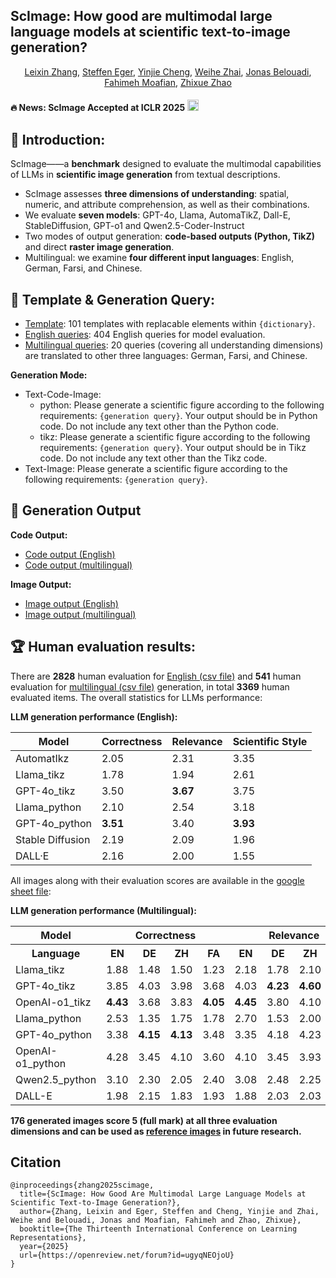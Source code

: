 
## ScImage: How good are multimodal large language models at scientific text-to-image generation?



<div align="center",style="font-family: charter;">
    <a href="https://scholar.google.com/citations?user=dTRy2gUAAAAJ&hl=en" target="_blank">Leixin Zhang</a>,
    <a href="https://scholar.google.com/citations?user=TnuqAW0AAAAJ&hl=en" target="_blank">Steffen Eger</a>,
    <a href="https://openreview.net/profile?id=~Yinjie_Cheng1" target="_blank">Yinjie Cheng</a>,
    <a href="https://scholar.google.com/citations?user=0BU245kAAAAJ&hl=en" target="_blank">Weihe Zhai</a>,
    <a href="https://scholar.google.com/citations?user=ut5IWKwAAAAJ&hl=en" target="_blank">Jonas Belouadi</a>,
    <a href="https://scholar.google.com/citations?user=UxfiZA0AAAAJ&hl=en" target="_blank">Fahimeh Moafian</a>,
    <a href="https://scholar.google.com/citations?user=bwiMxxsAAAAJ&hl=en" target="_blank">Zhixue Zhao</a>
</div>


#### 🔥 News: **ScImage Accepted at ICLR 2025** <a href="https://huggingface.co/datasets/casszhao/ScImage" target="_blank"> <img alt="Benchmark: ScImage" src="https://img.shields.io/badge/%F0%9F%A4%97%20_Benchmark-ScImage-ffc107?color=ffc107&logoColor=white" height="18"/> </a>


    
## 🚀 Introduction: 
ScImage——a **benchmark** designed to evaluate the multimodal capabilities of LLMs in **scientific image generation** from textual descriptions. 
- ScImage assesses **three dimensions of understanding**: spatial, numeric, and attribute comprehension, as well as their combinations.
- We evaluate **seven models**: GPT-4o, Llama, AutomaTikZ, Dall-E, StableDiffusion, GPT-o1 and Qwen2.5-Coder-Instruct
- Two modes of output generation: **code-based outputs (Python, TikZ)** and direct **raster image generation**.
- Multilingual: we examine **four different input languages**: English, German, Farsi, and Chinese.

## 📝 Template & Generation Query:
- [Template](template.csv): 101 templates with replacable elements within `{dictionary}`.
- [English queries](prompt.csv): 404 English queries for model evaluation.
- [Multilingual queries](multilingual_prompt.csv): 20 queries (covering all understanding dimensions) are translated to other three languages: German, Farsi, and Chinese.

    
**Generation Mode:**

- Text-Code-Image:
    - python: Please generate a scientific figure according to the following requirements: `{generation query}`. Your output should be in Python code. Do not include any text other than the Python code.
    - tikz: Please generate a scientific figure according to the following requirements: `{generation query}`. Your output should be in Tikz code. Do not include any text other than the Tikz code.
- Text-Image: Please generate a scientific figure according to the following requirements: `{generation query}`.
  
## 🧩 Generation Output

**Code Output:**
- [Code output (English)](https://drive.google.com/drive/folders/17QPqBBCGMW1gL4t63T_3h-G02NrgsyQS?usp=sharing)
- [Code output (multilingual)](https://drive.google.com/drive/folders/1vYaRGRd6XvcT2pjZYQ2w76-b57arPGVZ?usp=sharing)

**Image Output:**
- [Image output (English)](https://drive.google.com/drive/folders/1Ruj0XihQylbpORBDLWrRAC8OIb0zLORY?usp=sharing)
- [Image output (multilingual)](https://drive.google.com/drive/folders/1Ke2oL2nmXwpSSwZfh_yifyAof_XYlIGo?usp=sharing)


## 🏆 Human evaluation results: 

There are **2828** human evaluation for [English (csv file)](Human_Evaluation_Scores/English_evaluation_score.csv) and **541** human evaluation for [multilingual (csv file)](Human_Evaluation_Scores/multilingual_evaluation_score.csv) generation, in total **3369** human evaluated items. The overall statistics for LLMs performance:

**LLM generation performance (English):**

| Model             | Correctness | Relevance | Scientific Style |
|------------------|-------------|-----------|------------------|
| AutomatIkz        | 2.05        | 2.31      | 3.35             |
| Llama_tikz        | 1.78        | 1.94      | 2.61             |
| GPT-4o_tikz       | 3.50        | **3.67**  | 3.75             |
| Llama_python      | 2.10        | 2.54      | 3.18             |
| GPT-4o_python     | **3.51**    | 3.40      | **3.93**         |
| Stable Diffusion  | 2.19        | 2.09      | 1.96             |
| DALL·E            | 2.16        | 2.00      | 1.55             |

All images along with their evaluation scores are available in the [google sheet file](https://docs.google.com/spreadsheets/d/1e-5_BbLZQ6h4RrJXwYYoh-70_XJuiaK8/edit?usp=sharing&ouid=102282799414163318354&rtpof=true&sd=true): 

 **LLM generation performance (Multilingual):**



<table>
  <tr>
    <th rowspan="1">Model</th>
    <th colspan="4">Correctness</th>
    <th colspan="4">Relevance</th>
    <th colspan="4">Scientific Style</th>
  </tr>
  <tr>
    <th>Language</th>
    <th>EN</th><th>DE</th><th>ZH</th><th>FA</th>
    <th>EN</th><th>DE</th><th>ZH</th><th>FA</th>
    <th>EN</th><th>DE</th><th>ZH</th><th>FA</th>
  </tr>
  </tr>
  <tr><td>Llama_tikz</td><td>1.88</td><td>1.48</td><td>1.50</td><td>1.23</td><td>2.18</td><td>1.78</td><td>2.10</td><td>1.68</td><td>2.78</td><td>2.23</td><td>2.80</td><td>2.90</td></tr>
  <tr><td>GPT-4o_tikz</td><td>3.85</td><td>4.03</td><td>3.98</td><td>3.68</td><td>4.03</td><td><b>4.23</b></td><td><b>4.60</b></td><td>3.98</td><td>4.10</td><td>4.43</td><td>4.40</td><td>3.98</td></tr>
  <tr><td>OpenAI-o1_tikz</td><td><b>4.43</b></td><td>3.68</td><td>3.83</td><td><b>4.05</b></td><td><b>4.45</b></td><td>3.80</td><td>4.10</td><td><b>4.18</b></td><td>4.40</td><td>3.88</td><td>4.03</td><td><b>4.05</b></td></tr>
  <tr><td>Llama_python</td><td>2.53</td><td>1.35</td><td>1.75</td><td>1.78</td><td>2.70</td><td>1.53</td><td>2.00</td><td>1.90</td><td>3.20</td><td>2.50</td><td>3.10</td><td>3.30</td></tr>
  <tr><td>GPT-4o_python</td><td>3.38</td><td><b>4.15</b></td><td><b>4.13</b></td><td>3.48</td><td>3.35</td><td>4.18</td><td>4.23</td><td>3.35</td><td>3.88</td><td><b>4.50</b></td><td><b>4.83</b></td><td>3.85</td></tr>
  <tr><td>OpenAI-o1_python</td><td>4.28</td><td>3.45</td><td>4.10</td><td>3.60</td><td>4.10</td><td>3.45</td><td>3.93</td><td>3.60</td><td><b>4.50</b></td><td>4.08</td><td>4.30</td><td><b>4.05</b></td></tr>
  <tr><td>Qwen2.5_python</td><td>3.10</td><td>2.30</td><td>2.05</td><td>2.40</td><td>3.08</td><td>2.48</td><td>2.25</td><td>2.53</td><td>3.70</td><td>3.43</td><td>3.28</td><td>3.68</td></tr>
  <tr><td>DALL-E</td><td>1.98</td><td>2.15</td><td>1.83</td><td>1.93</td><td>1.88</td><td>2.03</td><td>2.03</td><td>2.00</td><td>1.40</td><td>1.58</td><td>1.53</td><td>1.50</td></tr>
</table>

**176 generated images score 5 (full mark) at all three evaluation dimensions and can be used as [reference images](correct_image_reference.xlsx) in future research.**



## Citation 
```
@inproceedings{zhang2025scimage,
  title={ScImage: How Good Are Multimodal Large Language Models at Scientific Text-to-Image Generation?},
  author={Zhang, Leixin and Eger, Steffen and Cheng, Yinjie and Zhai, Weihe and Belouadi, Jonas and Moafian, Fahimeh and Zhao, Zhixue},
  booktitle={The Thirteenth International Conference on Learning Representations},
  year={2025}
  url={https://openreview.net/forum?id=ugyqNEOjoU}
}
```

